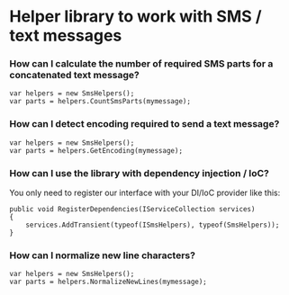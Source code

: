 # Helper library to work with SMS / text messages

### How can I calculate the number of required SMS parts for a concatenated text message?

    var helpers = new SmsHelpers();
    var parts = helpers.CountSmsParts(mymessage);

### How can I detect encoding required to send a text message?

    var helpers = new SmsHelpers();
    var parts = helpers.GetEncoding(mymessage);

### How can I use the library with dependency injection / IoC?

You only need to register our interface with your DI/IoC provider like this:

    public void RegisterDependencies(IServiceCollection services)
    {
        services.AddTransient(typeof(ISmsHelpers), typeof(SmsHelpers));
    }

### How can I normalize new line characters?

    var helpers = new SmsHelpers();
    var parts = helpers.NormalizeNewLines(mymessage);

